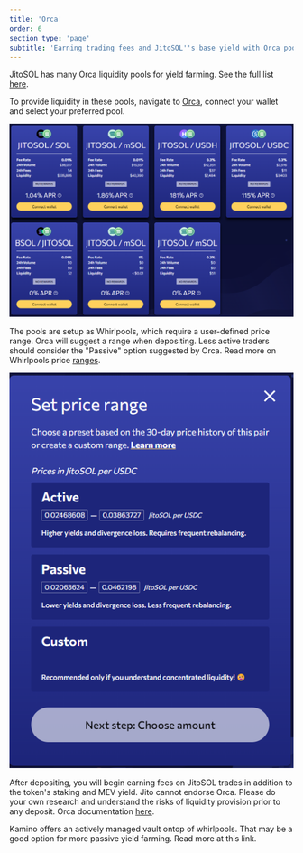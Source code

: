 ```yaml
---
title: 'Orca'
order: 6
section_type: 'page'
subtitle: 'Earning trading fees and JitoSOL''s base yield with Orca pools'
---
```



JitoSOL has many Orca liquidity pools for yield farming. See the full list [here](https://www.orca.so/whirlpools/browse?tokenMint=J1toso1uCk3RLmjorhTtrVwY9HJ7X8V9yYac6Y7kGCPn).

To provide liquidity in these pools, navigate to [Orca](https://www.orca.so/whirlpools/browse?tokenMint=J1toso1uCk3RLmjorhTtrVwY9HJ7X8V9yYac6Y7kGCPn), connect your wallet and select your preferred pool.

![Orca 1](/shared/images/jito_network/Orca_1.webp)

The pools are setup as Whirlpools, which require a user-defined price range. Orca will suggest a range when depositing. Less active traders should consider the "Passive" option suggested by Orca. Read more on Whirlpools price [ranges](https://docs.orca.so/orca-for-liquidity-providers/master#how-are-the-preset-price-ranges-calculated-and-how-do-you-create-a-custom-range).

![Orca 2](/shared/images/jito_network/Orca_2.png)

After depositing, you will begin earning fees on JitoSOL trades in addition to the token's staking and MEV yield. Jito cannot endorse Orca. Please do your own research and understand the risks of liquidity provision prior to any deposit. Orca documentation [here](https://docs.orca.so/orca-for-liquidity-providers/how-to-provide-liquidity-on-orca).

Kamino offers an actively managed vault ontop of whirlpools. That may be a good option for more passive yield farming. Read more at this link.

